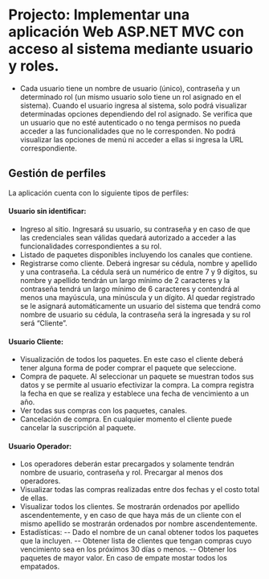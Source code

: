 # Projecto: Implementar una aplicación Web ASP.NET MVC con acceso al sistema mediante usuario y roles.

* Cada usuario tiene un nombre de usuario (único), contraseña y un determinado rol (un mismo usuario solo tiene un rol asignado en el sistema). Cuando el usuario ingresa al sistema, solo podrá visualizar determinadas opciones dependiendo del rol asignado. Se verifica que un usuario que no esté autenticado o no tenga permisos no pueda acceder a las funcionalidades que no le corresponden. No podrá visualizar las opciones de menú ni acceder a ellas si ingresa la URL correspondiente.

## Gestión de perfiles 
La aplicación cuenta con lo siguiente tipos de perfiles:
#### Usuario sin identificar:
- Ingreso al sitio.
Ingresará su usuario, su contraseña y en caso de que las credenciales sean válidas quedará autorizado a acceder a las funcionalidades correspondientes a su rol.
- Listado de paquetes disponibles incluyendo los canales que contiene.
- Registrarse como cliente.
Deberá ingresar su cédula, nombre y apellido y una contraseña.
La cédula será un numérico de entre 7 y 9 dígitos, su nombre y apellido tendrán un largo mínimo de 2 caracteres y la contraseña tendrá un largo mínimo de 6 caracteres y contendrá al menos una mayúscula, una minúscula y un dígito. Al quedar registrado se le asignará automáticamente un usuario del sistema que tendrá como nombre de usuario su cédula, la contraseña será la ingresada y su rol será “Cliente”.

#### Usuario Cliente:
- Visualización de todos los paquetes.
En este caso el cliente deberá tener alguna forma de poder comprar el paquete que seleccione.
- Compra de paquete.
Al seleccionar un paquete se muestran todos sus datos y se permite al usuario efectivizar la compra. La compra registra la fecha en que se realiza y establece una fecha de vencimiento a un año.
- Ver todas sus compras con los paquetes, canales.
- Cancelación de compra.
En cualquier momento el cliente puede cancelar la suscripción al paquete.

#### Usuario Operador:
- Los operadores deberán estar precargados y solamente tendrán nombre de usuario, contraseña y rol. Precargar al menos dos operadores.
- Visualizar todas las compras realizadas entre dos fechas y el costo total de ellas.
- Visualizar todos los clientes. Se mostrarán ordenados por apellido ascendentemente, y en caso de que haya más de un cliente con el mismo apellido se mostrarán ordenados por nombre ascendentemente.
- Estadísticas:
-- Dado el nombre de un canal obtener todos los paquetes que la incluyen.
-- Obtener lista de clientes que tengan compras cuyo vencimiento sea en los próximos 30 días o menos.
-- Obtener los paquetes de mayor valor. En caso de empate mostar todos los empatados.

